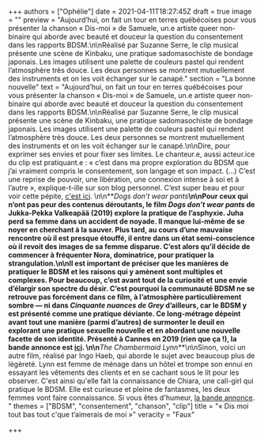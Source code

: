 +++
authors = ["Ophélie"]
date = 2021-04-11T18:27:45Z
draft = true
image = ""
preview = "Aujourd’hui, on fait un tour en terres québécoises pour vous présenter la chanson « Dis-moi » de Samuele, un.e artiste queer non-binaire qui aborde avec beauté et douceur la question du consentement dans les rapports BDSM.\n\nRéalisé par Suzanne Serre, le clip musical présente une scène de Kinbaku, une pratique sadomasochiste de bondage japonais. Les images utilisent une palette de couleurs pastel qui rendent l’atmosphère très douce. Les deux personnes se montrent mutuellement des instruments et on les voit échanger sur le canapé."
section = "La bonne nouvelle"
text = "Aujourd’hui, on fait un tour en terres québécoises pour vous présenter la chanson « Dis-moi » de Samuele, un.e artiste queer non-binaire qui aborde avec beauté et douceur la question du consentement dans les rapports BDSM.\n\nRéalisé par Suzanne Serre, le clip musical présente une scène de Kinbaku, une pratique sadomasochiste de bondage japonais. Les images utilisent une palette de couleurs pastel qui rendent l’atmosphère très douce. Les deux personnes se montrent mutuellement des instruments et on les voit échanger sur le canapé.\n\nDire, pour exprimer ses envies et pour fixer ses limites. Le chanteur.e, aussi acteur.ice du clip est pratiquant.e : « c’est dans ma propre exploration du BDSM que j’ai vraiment compris le consentement, son langage et son impact. (…) C’est une reprise de pouvoir, une libération, une connexion intense à soi et à l’autre », explique-t-ille sur son blog personnel. C’est super beau et pour voir cette pépite, [c'est ici](https://www.youtube.com/watch?v=4R3WDvpvq5g). \n\n**_Dogs don’t wear pants_**\n\nPour ceux qui n’ont pas peur des contenus déroutants, le film _Dogs don’t wear pants_ de Jukka-Pekka Valkeapää (2019) explore la pratique de l’asphyxie. Juha perd sa femme dans un accident de noyade. Il manque lui-même de se noyer en cherchant à la sauver. Plus tard, au cours d’une mauvaise rencontre où il est presque étouffé, il entre dans un état semi-conscience où il revoit des images de sa femme disparue. C’est alors qu’il décide de commencer à fréquenter Nora, dominatrice, pour pratiquer la strangulation.\n\nIl est important de préciser que les manières de pratiquer le BDSM et les raisons qui y amènent sont multiples et complexes. Pour beaucoup, c’est avant tout de la curiosité et une envie d’élargir son spectre du désir. C’est pourquoi la communauté BDSM ne se retrouve pas forcément dans ce film, à l’atmosphère particulièrement sombre — ni dans _Cinquante nuances de Grey_ d’ailleurs, car le BDSM y est présenté comme une pratique déviante. Ce long-métrage dépeint avant tout une manière (parmi d’autres) de surmonter le deuil en explorant une pratique sexuelle nouvelle et en abordant une nouvelle facette de son identité. Présenté à Cannes en 2019 (rien que ça !), la bande annonce est [ici](https://www.youtube.com/watch?v=6DPsTE1j4uo). \n\n**_The Chambermaid Lynn_**\n\nSinon, voici un autre film, réalisé par Ingo Haeb, qui aborde le sujet avec beaucoup plus de légèreté. Lynn est femme de ménage dans un hôtel et trompe son ennui en essayant les vêtements des clients et en se cachant sous le lit pour les observer. C'est ainsi qu'elle fait la connaissance de Chiara, une call-girl qui pratique le BDSM. Elle est curieuse et pleine de fantasmes, les deux femmes vont faire connaissance. Si vous êtes d'humeur, [la bande annonce](https://www.youtube.com/watch?v=5jaCsAHoEpI). "
themes = ["BDSM", "consentement", "chanson", "clip"]
title = "« Dis moi tout bas tout c'que t’aimerais de moi »"
veracity = "Faux"

+++
